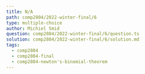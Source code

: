 ```yaml
---
title: N/A
path: comp2804/2022-winter-final/6
type: multiple-choice
author: Michiel Smid
question: comp2804/2022-winter-final/6/question.ts
solution: comp2804/2022-winter-final/6/solution.md
tags:
  - comp2804
  - comp2804-final
  - comp2804-newton's-binomial-theorem
---
```

